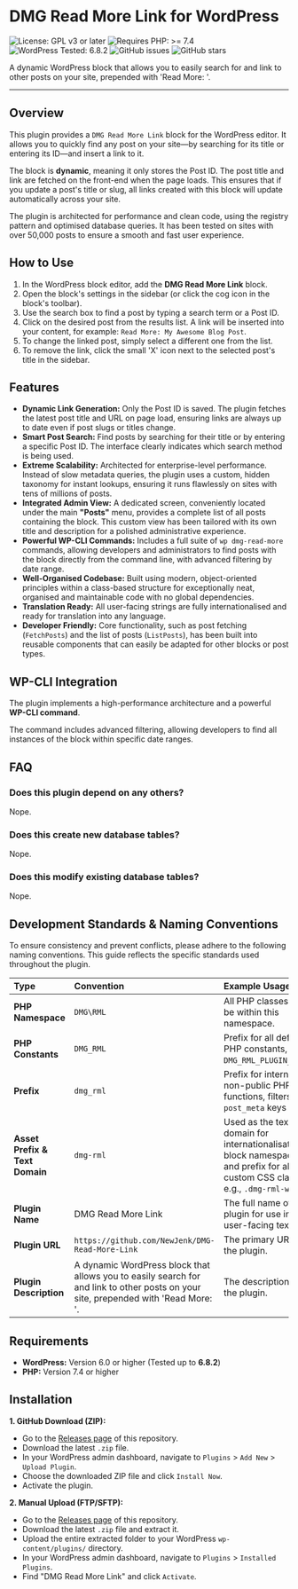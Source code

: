 # DMG Read More Link for WordPress

![License: GPL v3 or later](https://img.shields.io/badge/License-GPLv3%20or%20later-blue.svg?style=flat-square)
![Requires PHP: >= 7.4](https://img.shields.io/badge/PHP-%3E%3D%207.4-blue.svg?style=flat-square)
![WordPress Tested: 6.8.2](https://img.shields.io/badge/WordPress-tested%20up%20to%206.8.1-brightgreen.svg?style=flat-square)
![GitHub issues](https://img.shields.io/github/issues/NewJenk/DMG-Read-More-Link?style=flat-square)
![GitHub stars](https://img.shields.io/github/stars/NewJenk/DMG-Read-More-Link?style=flat-square)

A dynamic WordPress block that allows you to easily search for and link to other posts on your site, prepended with 'Read More: '.

---

## Overview

This plugin provides a `DMG Read More Link` block for the WordPress editor. It allows you to quickly find any post on your site—by searching for its title or entering its ID—and insert a link to it.

The block is **dynamic**, meaning it only stores the Post ID. The post title and link are fetched on the front-end when the page loads. This ensures that if you update a post's title or slug, all links created with this block will update automatically across your site.

The plugin is architected for performance and clean code, using the registry pattern and optimised database queries. It has been tested on sites with over 50,000 posts to ensure a smooth and fast user experience.

## How to Use

1.  In the WordPress block editor, add the **DMG Read More Link** block.
2.  Open the block's settings in the sidebar (or click the cog icon in the block's toolbar).
3.  Use the search box to find a post by typing a search term or a Post ID.
4.  Click on the desired post from the results list. A link will be inserted into your content, for example: `Read More: My Awesome Blog Post`.
5.  To change the linked post, simply select a different one from the list.
6.  To remove the link, click the small 'X' icon next to the selected post's title in the sidebar.

## Features

* **Dynamic Link Generation:** Only the Post ID is saved. The plugin fetches the latest post title and URL on page load, ensuring links are always up to date even if post slugs or titles change.
* **Smart Post Search:** Find posts by searching for their title or by entering a specific Post ID. The interface clearly indicates which search method is being used.
* **Extreme Scalability:** Architected for enterprise-level performance. Instead of slow metadata queries, the plugin uses a custom, hidden taxonomy for instant lookups, ensuring it runs flawlessly on sites with tens of millions of posts.
* **Integrated Admin View:** A dedicated screen, conveniently located under the main **"Posts"** menu, provides a complete list of all posts containing the block. This custom view has been tailored with its own title and description for a polished administrative experience.
* **Powerful WP-CLI Commands:** Includes a full suite of `wp dmg-read-more` commands, allowing developers and administrators to find posts with the block directly from the command line, with advanced filtering by date range.
* **Well-Organised Codebase:** Built using modern, object-oriented principles within a class-based structure for exceptionally neat, organised and maintainable code with no global dependencies.
* **Translation Ready:** All user-facing strings are fully internationalised and ready for translation into any language.
* **Developer Friendly:** Core functionality, such as post fetching (`FetchPosts`) and the list of posts (`ListPosts`), has been built into reusable components that can easily be adapted for other blocks or post types.

## WP-CLI Integration

The plugin implements a high-performance architecture and a powerful **WP-CLI command**.

The command includes advanced filtering, allowing developers to find all instances of the block within specific date ranges.

## FAQ

### Does this plugin depend on any others?

Nope.

### Does this create new database tables?

Nope.

### Does this modify existing database tables?

Nope.

## Development Standards & Naming Conventions

To ensure consistency and prevent conflicts, please adhere to the following naming conventions. This guide reflects the specific standards used throughout the plugin.

| Type | Convention | Example Usage |
| :--- | :--- | :--- |
| **PHP Namespace** | `DMG\RML` | All PHP classes must be within this namespace. |
| **PHP Constants** | `DMG_RML` | Prefix for all defined PHP constants, e.g., `DMG_RML_PLUGIN_PATH`. |
| **Prefix** | `dmg_rml` | Prefix for internal non-public PHP functions, filters, `post_meta` keys  |
| **Asset Prefix & Text Domain** | `dmg-rml` | Used as the text domain for internationalisation, block namespaces, and prefix for all custom CSS classes, e.g., `.dmg-rml-wrap`. |
| **Plugin Name** | DMG Read More Link | The full name of the plugin for use in user-facing text. |
| **Plugin URL** | `https://github.com/NewJenk/DMG-Read-More-Link` | The primary URL for the plugin. |
| **Plugin Description** | A dynamic WordPress block that allows you to easily search for and link to other posts on your site, prepended with 'Read More: '. | The description for the plugin. |

## Requirements

* **WordPress:** Version 6.0 or higher (Tested up to **6.8.2**)
* **PHP:** Version 7.4 or higher

## Installation

**1. GitHub Download (ZIP):**

* Go to the [Releases page](https://github.com/NewJenk/DMG-Read-More-Link/releases) of this repository.
* Download the latest `.zip` file.
* In your WordPress admin dashboard, navigate to `Plugins` > `Add New` > `Upload Plugin`.
* Choose the downloaded ZIP file and click `Install Now`.
* Activate the plugin.

**2. Manual Upload (FTP/SFTP):**

* Go to the [Releases page](https://github.com/NewJenk/DMG-Read-More-Link/releases) of this repository.
* Download the latest `.zip` file and extract it.
* Upload the entire extracted folder to your WordPress `wp-content/plugins/` directory.
* In your WordPress admin dashboard, navigate to `Plugins` > `Installed Plugins`.
* Find "DMG Read More Link" and click `Activate`.